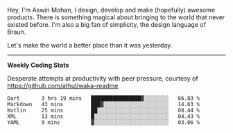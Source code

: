Hey, I'm Aswin Mohan, I design, develop and make (hopefully) awesome products. There is something magical about bringing to the world that never existed before. I'm also a big fan of simplicity, the design language of Braun. 

Let's make the world a better place than it was yesterday.

<hr />

**Weekly Coding Stats**

Desperate attempts at productivity with peer pressure, courtesy of https://github.com/athul/waka-readme

<!--START_SECTION:waka-->
```text
Dart       3 hrs 19 mins   ████████████████▓░░░░░░░░   66.83 % 
Markdown   43 mins         ███▓░░░░░░░░░░░░░░░░░░░░░   14.63 % 
Kotlin     25 mins         ██░░░░░░░░░░░░░░░░░░░░░░░   08.44 % 
XML        13 mins         █░░░░░░░░░░░░░░░░░░░░░░░░   04.43 % 
YAML       9 mins          ▓░░░░░░░░░░░░░░░░░░░░░░░░   03.06 % 
```
<!--END_SECTION:waka-->
